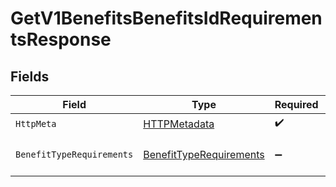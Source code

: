 # GetV1BenefitsBenefitsIdRequirementsResponse


## Fields

| Field                                                                         | Type                                                                          | Required                                                                      | Description                                                                   |
| ----------------------------------------------------------------------------- | ----------------------------------------------------------------------------- | ----------------------------------------------------------------------------- | ----------------------------------------------------------------------------- |
| `HttpMeta`                                                                    | [HTTPMetadata](../../Models/Components/HTTPMetadata.md)                       | :heavy_check_mark:                                                            | N/A                                                                           |
| `BenefitTypeRequirements`                                                     | [BenefitTypeRequirements](../../Models/Components/BenefitTypeRequirements.md) | :heavy_minus_sign:                                                            | Benefit type requirements response                                            |